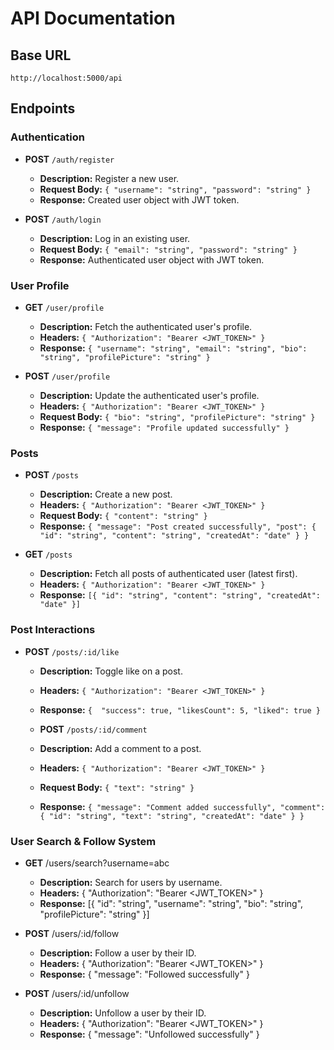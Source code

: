 # API Documentation

## Base URL
`http://localhost:5000/api`

## Endpoints

### Authentication

- **POST** `/auth/register`
  - **Description:** Register a new user.
  - **Request Body:** `{ "username": "string", "password": "string" }`
  - **Response:** Created user object with JWT token.

- **POST** `/auth/login`
  - **Description:** Log in an existing user.
  - **Request Body:** `{ "email": "string", "password": "string" }`
  - **Response:** Authenticated user object with JWT token.


### User Profile

- **GET** `/user/profile`
  - **Description:** Fetch the authenticated user's profile.
  - **Headers:** `{ "Authorization": "Bearer <JWT_TOKEN>" }`
  - **Response:** `{ "username": "string", "email": "string", "bio": "string", "profilePicture": "string" }`

- **POST** `/user/profile`
  - **Description:** Update the authenticated user's profile.
  - **Headers:** `{ "Authorization": "Bearer <JWT_TOKEN>" }`
  - **Request Body:** `{ "bio": "string", "profilePicture": "string" }`
  - **Response:** `{ "message": "Profile updated successfully" }`


### Posts

- **POST** `/posts`  
  - **Description:** Create a new post.  
  - **Headers:** `{ "Authorization": "Bearer <JWT_TOKEN>" }`  
  - **Request Body:** `{ "content": "string" }`  
  - **Response:** `{ "message": "Post created successfully", "post": { "id": "string", "content": "string", "createdAt": "date" } }`  

- **GET** `/posts`  
  - **Description:** Fetch all posts of authenticated user (latest first).  
  - **Headers:** `{ "Authorization": "Bearer <JWT_TOKEN>" }`  
  - **Response:** `[{ "id": "string", "content": "string", "createdAt": "date" }]` 


### Post Interactions  

- **POST** `/posts/:id/like`  
  - **Description:** Toggle like on a post.  
  - **Headers:** `{ "Authorization": "Bearer <JWT_TOKEN>" }`  
  - **Response:** `{  "success": true, "likesCount": 5, "liked": true }`  

  - **POST** `/posts/:id/comment`  
  - **Description:** Add a comment to a post.  
  - **Headers:** `{ "Authorization": "Bearer <JWT_TOKEN>" }`  
  - **Request Body:** `{ "text": "string" }`  
  - **Response:** `{ "message": "Comment added successfully", "comment": { "id": "string", "text": "string", "createdAt": "date" } }`


### User Search & Follow System

- **GET** /users/search?username=abc  
  - **Description:** Search for users by username.  
  - **Headers:** { "Authorization": "Bearer <JWT_TOKEN>" }  
  - **Response:** [{ "id": "string", "username": "string", "bio": "string", "profilePicture": "string" }]

- **POST** /users/:id/follow  
  - **Description:** Follow a user by their ID.  
  - **Headers:** { "Authorization": "Bearer <JWT_TOKEN>" }  
  - **Response:** { "message": "Followed successfully" }

- **POST** /users/:id/unfollow  
  - **Description:** Unfollow a user by their ID.  
  - **Headers:** { "Authorization": "Bearer <JWT_TOKEN>" }  
  - **Response:** { "message": "Unfollowed successfully" }
